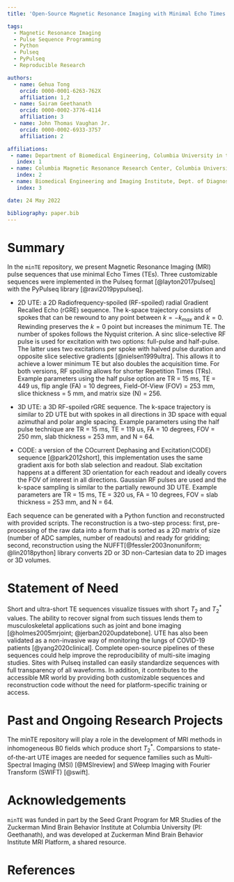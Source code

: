 ```yaml
---
title: 'Open-Source Magnetic Resonance Imaging with Minimal Echo Times'

tags:
  - Magnetic Resonance Imaging
  - Pulse Sequence Programming
  - Python
  - Pulseq
  - PyPulseq
  - Reproducible Research

authors:
  - name: Gehua Tong
    orcid: 0000-0001-6263-762X
    affiliation: 1,2
  - name: Sairam Geethanath
    orcid: 0000-0002-3776-4114
    affiliation: 3
  - name: John Thomas Vaughan Jr.
    orcid: 0000-0002-6933-3757
    affiliation: 2

affiliations:
 - name: Department of Biomedical Engineering, Columbia University in the City of New York
   index: 1
 - name: Columbia Magnetic Resonance Research Center, Columbia University in the City of New York
   index: 2
 - name: Biomedical Engineering and Imaging Institute, Dept. of Diagnostic, Molecular and Interventional Radiology, Icahn School of Medicine at Mt. Sinai
   index: 3 

date: 24 May 2022

bibliography: paper.bib
---
```

# Summary
In the ``minTE`` repository, we present Magnetic Resonance Imaging (MRI) pulse sequences that use minimal Echo Times (TEs). Three customizable sequences were implemented in the Pulseq format [@layton2017pulseq] with the PyPulseq library [@ravi2019pypulseq].

* 2D UTE: a 2D Radiofrequency-spoiled (RF-spoiled) radial Gradient Recalled Echo (rGRE) sequence. The k-space trajectory consists of spokes that 
can be rewound to any point between $k = -k_{max}$ and $k = 0$. Rewinding preserves the $k = 0$ point but increases the minimum TE. The number of spokes follows the Nyquist criterion. A sinc slice-selective RF pulse is used for excitation with two options: full-pulse and half-pulse. The latter uses two excitations per spoke with halved pulse duration and opposite slice selective gradients [@nielsen1999ultra]. This allows it to achieve a lower minimum TE but also doubles the acquisition time. For both versions, RF spoiling allows for shorter Repetition Times (TRs). Example parameters using the half pulse option are TR = 15 ms, TE = 449 us, flip angle (FA) = 10 degrees, Field-Of-View (FOV) = 253 mm, slice thickness = 5 mm, and matrix size (N) = 256.

* 3D UTE: a 3D RF-spoiled rGRE sequence. The k-space trajectory is similar to 2D UTE but with spokes in all directions in 3D space with equal azimuthal and polar angle spacing. Example parameters using the half pulse technique are TR = 15 ms, TE = 119 us, FA = 10 degrees, FOV = 250 mm, slab thickness = 253 mm, and N = 64. 

* CODE: a version of the COcurrent Dephasing and Excitation(CODE) sequence [@park2012short], this implementation uses the same gradient axis for both slab selection and readout. Slab excitation happens at a different 3D orientation for each readout and ideally covers the FOV of interest in all directions. Gaussian RF pulses are used and the k-space sampling is similar to the partially rewound 3D UTE. Example parameters are TR = 15 ms, TE = 320 us, FA = 10 degrees, FOV = slab thickness = 253 mm, and N = 64. 

Each sequence can be generated with a Python function and reconstructed with provided scripts. The reconstruction is a two-step process: first, pre-processing of the raw data into a form that is sorted as a 2D matrix of size (number of ADC samples, number of readouts) and ready for gridding; second, reconstruction using the NUFFT[@fessler2003nonuniform; @lin2018python] library converts 2D or 3D non-Cartesian data to 2D images or 3D volumes. 

# Statement of Need
Short and ultra-short TE sequences visualize tissues with short $T_2$ and $T_2^*$ values. The ability to recover signal from such tissues lends them to musculoskeletal applications such as joint and bone imaging [@holmes2005mrjoint; @jerban2020updatebone]. UTE has also been validated as a non-invasive way of monitoring the lungs of COVID-19 patients [@yang2020clinical]. Complete open-source pipelines of these sequences could help improve the reproducibility of multi-site imaging studies. Sites with Pulseq installed can easily standardize sequences with full transparency of all waveforms. In addition, it contributes to the accessible MR world by providing both customizable sequences and reconstruction code without the need for platform-specific training or access. 
 
# Past and Ongoing Research Projects 
The minTE repository will play a role in the development of MRI methods in inhomogeneous B0 fields which produce short $T_2^*$. Comparsions to state-of-the-art UTE images are needed for sequence families such as Multi-Spectral Imaging (MSI) [@MSIreview] and SWeep Imaging with Fourier Transform (SWIFT) [@swift].

# Acknowledgements
``minTE`` was funded in part by the Seed Grant Program for MR Studies of the Zuckerman Mind Brain Behavior Institute at Columbia University (PI: Geethanath), and was developed at Zuckerman Mind Brain Behavior Institute MRI Platform, a shared resource.

# References




